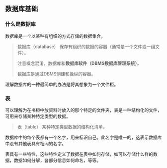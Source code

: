 ## 数据库基础  

### 什么是数据库  

数据库是一个以某种有组织的方式存储的数据集合。

> 数据库（database） 保存有组织的数据的容器（通常是一个文件或一组文件）。  
>
> 注意概念混淆，数据库和**数据库软件（DBMS数据库管理系统）**。
>
> 数据库是通过DBMS创建和操纵的容器。 

理解数据库的一种最简单的办法是将其想象为一个文件柜。  

### 表

可以理解为在书柜中放资料时放入的那个特定的文件夹，表是一种结构化的文件，可用来存储某种特定类型的数据。  

> 表（table） 某种特定类型数据的结构化清单。  

数据库中的每个表都有一个名字，用来标识自己。此名字是唯一的，这表示数据库中没有其他表具有相同的名字。  

表具有一些特性，这些特性定义了数据在表中如何存储，如可以存储什么样的数据，数据如何分解，各部分信息如何命名，等等。  